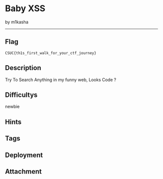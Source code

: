 # Baby XSS

by m1kasha

---

## Flag

```
CSUC{th1s_first_walk_for_your_ctf_journey}
```

## Description
Try To Search Anything in my funny web, Looks Code ?

## Difficultys
newbie

## Hints

## Tags


## Deployment

## Attachment